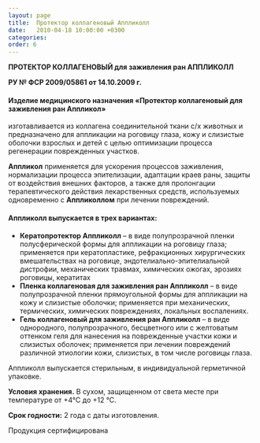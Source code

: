 ```yaml
---
layout: page
title:  Протектор коллагеновый Аппликолл
date:   2010-04-18 10:00:00 +0300
categories:
order: 6
---
```


**ПРОТЕКТОР КОЛЛАГЕНОВЫЙ для заживления ран АППЛИКОЛЛ**

**РУ № ФСР 2009/05861 от 14.10.2009 г.**

#### Изделие медицинского назначения «Протектор коллагеновый для заживления ран Аппликол»

изготавливается из коллагена соединительной ткани с/х животных и предназначено для аппликации на роговицу глаза, кожу и слизистые оболочки взрослых и детей с целью оптимизации процесса регенерации поврежденных участков.

**Аппликол** применяется для ускорения процессов заживления, нормализации процесса эпителизации, адаптации краев раны, защиты от воздействия внешних факторов, а также для пролонгации терапевтического действия лекарственных средств, используемых одновременно с **Аппликоллом** при лечении повреждений.

#### Аппликолл выпускается в трех вариантах:

* **Кератопротектор Аппликолл** – в виде полупрозрачной пленки полусферической формы для аппликации на роговицу глаза; применяется при кератопластике, рефракционных хирургических вмешательствах на роговице, эндотелиально-эпителиальной дистрофии, механических травмах, химических ожогах, эрозиях роговицы, кератитах
* **Пленка коллагеновая для заживления ран Аппликолл** – в виде полупрозрачной пленки прямоугольной формы для аппликации на кожу и слизистые оболочки; применяется при механических, термических, химических повреждениях, локальных воспалениях.
* **Гель коллагеновый для заживления ран Аппликолл** – в виде однородного, полупрозрачного, бесцветного или с желтоватым оттенком геля для нанесения на поврежденные участки кожи и слизистых оболочек; применяется при лечении повреждений различной этиологии кожи, слизистых, в том числе роговицы глаза.

Аппликолл выпускается стерильным, в индивидуальной герметичной упаковке.

**Условия хранения.** В сухом, защищенном от света месте при температуре от +4°С до +12 °С.

**Срок годности:** 2 года с даты изготовления.

Продукция сертифицирована